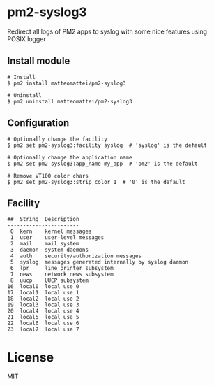# pm2-syslog3

Redirect all logs of PM2 apps to syslog with some nice features using POSIX logger

## Install module

```
# Install
$ pm2 install matteomattei/pm2-syslog3

# Uninstall
$ pm2 uninstall matteomattei/pm2-syslog3
```

## Configuration

```
# Optionally change the facility
$ pm2 set pm2-syslog3:facility syslog  # 'syslog' is the default

# Optionally change the application name
$ pm2 set pm2-syslog3:app_name my_app  # 'pm2' is the default

# Remove VT100 color chars
$ pm2 set pm2-syslog3:strip_color 1  # '0' is the default
```

## Facility

```
##  String  Description
-----------------------
 0  kern    kernel messages
 1  user    user-level messages
 2  mail    mail system
 3  daemon  system daemons
 4  auth    security/authorization messages
 5  syslog  messages generated internally by syslog daemon
 6  lpr     line printer subsystem
 7  news    network news subsystem
 8  uucp    UUCP subsystem
16  local0  local use 0
17  local1  local use 1
18  local2  local use 2
19  local3  local use 3
20  local4  local use 4
21  local5  local use 5
22  local6  local use 6
23  local7  local use 7
```

# License

MIT
